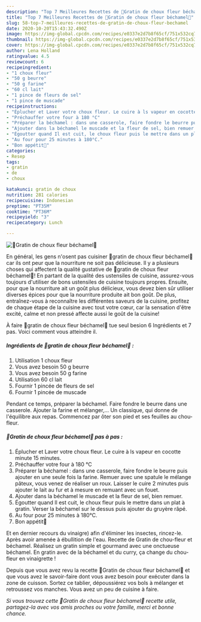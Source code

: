 ```yaml
---
description: "Top 7 Meilleures Recettes de 🔸Gratin de choux fleur béchamel🔸"
title: "Top 7 Meilleures Recettes de 🔸Gratin de choux fleur béchamel🔸"
slug: 58-top-7-meilleures-recettes-de-gratin-de-choux-fleur-bechamel
date: 2020-10-20T15:43:32.490Z
image: https://img-global.cpcdn.com/recipes/e0337e2d7b8f65cf/751x532cq70/🔸gratin-de-choux-fleur-bechamel🔸-photo-principale-de-la-recette.jpg
thumbnail: https://img-global.cpcdn.com/recipes/e0337e2d7b8f65cf/751x532cq70/🔸gratin-de-choux-fleur-bechamel🔸-photo-principale-de-la-recette.jpg
cover: https://img-global.cpcdn.com/recipes/e0337e2d7b8f65cf/751x532cq70/🔸gratin-de-choux-fleur-bechamel🔸-photo-principale-de-la-recette.jpg
author: Lena Holland
ratingvalue: 4.5
reviewcount: 6
recipeingredient:
- "1 choux fleur"
- "50 g beurre"
- "50 g farine"
- "60 cl lait"
- "1 pince de fleurs de sel"
- "1 pince de muscade"
recipeinstructions:
- "Éplucher et Laver votre choux fleur. Le cuire à ls vapeur en cocotte minute 15 minutes."
- "Préchauffer votre four à 180 °C"
- "Préparer la béchamel : dans une casserole, faire fondre le beurre puis ajouter en une seule fois la farine. Remuer avec une spatule le mélange pâteux, vous venez de réaliser un roux. Laisser le cuire 2 minutes puis ajouter le lait au fur et à mesure en remuant avec un fouet."
- "Ajouter dans la béchamel le muscade et la fleur de sel, bien remuer."
- "Égoutter quand Il est cuit, le choux fleur puis le mettre dans un plat à gratin. Verser la béchamel sur le dessus puis ajouter du gruyère râpé."
- "Au four pour 25 minutes à 180°C."
- "Bon appétit🍴"
categories:
- Resep
tags:
- gratin
- de
- choux

katakunci: gratin de choux 
nutrition: 281 calories
recipecuisine: Indonesian
preptime: "PT35M"
cooktime: "PT36M"
recipeyield: "3"
recipecategory: Lunch

---
```



![🔸Gratin de choux fleur béchamel🔸](https://img-global.cpcdn.com/recipes/e0337e2d7b8f65cf/751x532cq70/🔸gratin-de-choux-fleur-bechamel🔸-photo-principale-de-la-recette.jpg)

En général, les gens n'osent pas cuisiner 🔸gratin de choux fleur béchamel🔸 car ils ont peur que la nourriture ne soit pas délicieuse. Il y a plusieurs choses qui affectent la qualité gustative de 🔸gratin de choux fleur béchamel🔸! En partant de la qualité des ustensiles de cuisine, assurez-vous toujours d'utiliser de bons ustensiles de cuisine toujours propres. Ensuite, pour que la nourriture ait un goût plus délicieux, vous devez bien sûr utiliser diverses épices pour que la nourriture produite ait bon goût. De plus, entraînez-vous à reconnaître les différentes saveurs de la cuisine, profitez de chaque étape de la cuisine avec tout votre cœur, car la sensation d'être excité, calme et non pressé affecte aussi le goût de la cuisine!

<!--inarticleads1-->

À faire 🔸gratin de choux fleur béchamel🔸 tue seul besion 6 Ingrédients et 7 pas. Voici comment vous atteindre il.

##### Ingrédients de 🔸gratin de choux fleur béchamel🔸 :

1. Utilisation 1 choux fleur
1. Vous avez besoin 50 g beurre
1. Vous avez besoin 50 g farine
1. Utilisation 60 cl lait
1. Fournir 1 pincée de fleurs de sel
1. Fournir 1 pincée de muscade


Pendant ce temps, préparer la béchamel. Faire fondre le beurre dans une casserole. Ajouter la farine et mélanger,… Un classique, qui donne de l&#39;équilibre aux repas. Commencez par ôter son pied et ses feuilles au chou-fleur. 

<!--inarticleads2-->

##### 🔸Gratin de choux fleur béchamel🔸 pas à pas :

1. Éplucher et Laver votre choux fleur. Le cuire à ls vapeur en cocotte minute 15 minutes.
1. Préchauffer votre four à 180 °C
1. Préparer la béchamel : dans une casserole, faire fondre le beurre puis ajouter en une seule fois la farine. Remuer avec une spatule le mélange pâteux, vous venez de réaliser un roux. Laisser le cuire 2 minutes puis ajouter le lait au fur et à mesure en remuant avec un fouet.
1. Ajouter dans la béchamel le muscade et la fleur de sel, bien remuer.
1. Égoutter quand Il est cuit, le choux fleur puis le mettre dans un plat à gratin. Verser la béchamel sur le dessus puis ajouter du gruyère râpé.
1. Au four pour 25 minutes à 180°C.
1. Bon appétit🍴


Et en dernier recours du vinaigre) afin d&#39;éliminer les insectes, rincez-le. Après avoir amenée à ébullition de l&#39;eau. Recette de Gratin de chou-fleur et béchamel. Réalisez un gratin simple et gourmand avec une onctueuse béchamel. En gratin avec de la béchamel et du curry, ça change du chou-fleur en vinaigrette ! 

<!--inarticleads1-->

<p>
Depuis que vous avez revu la recette 🔸Gratin de choux fleur béchamel🔸 et que vous avez le savoir-faire dont vous avez besoin pour exécuter dans la zone de cuisson. Sortez ce tablier, dépoussiérez vos bols à mélanger et retroussez vos manches. Vous avez un peu de cuisine à faire.
</p>

<p>
<i>Si vous trouvez cette 🔸Gratin de choux fleur béchamel🔸 recette utile, partagez-la avec vos amis proches ou votre famille, merci et bonne chance.</i>
</p>
